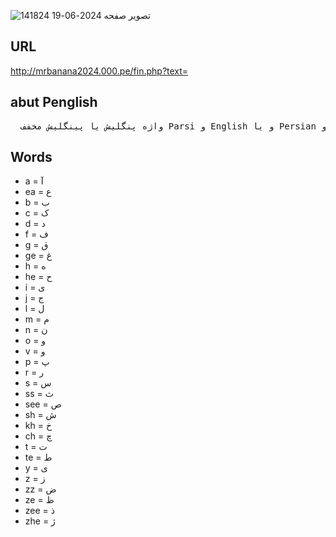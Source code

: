 ![تصویر صفحه 2024-06-19 141824](https://github.com/Mr-Banana-2045/Penglish/assets/109140672/f7242b33-d2f7-4b00-9403-28b272d0340b)
## URL
http://mrbanana2024.000.pe/fin.php?text=
## abut Penglish
<pre>
  واژه پنگلیش یا پینگلیش مخفف Parsi و English و یا Persian و English هست، که یعنی نوشتن زبان فارسی با خط انگلیسی. پنگلیش معادل‌های دیگری دارد: فنگلیسی یا فارگلیسی مخفف فارسی + انگلیسی. این سبک نوشتن از چت‌روم‌ها و SMSها به وجود آمده است
</pre>
## Words
* a = آ
* ea = ع
* b = ب
* c = ک
* d = د
* f = ف
* g = ق
* ge = غ
* h = ه
* he = ح
* i = ی
* j = ج
* l = ل
* m = م
* n = ن
* o = و
* v = و
* p = پ
* r = ر
* s = س
* ss = ث
* see = ص
* sh = ش
* kh = خ
* ch = چ
* t = ت
* te = ط
* y = ی
* z = ز
* zz = ض
* ze = ظ
* zee = ذ
* zhe = ژ
